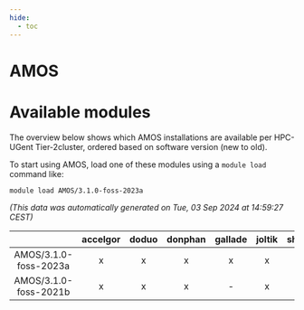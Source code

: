 ```yaml
---
hide:
  - toc
---
```


AMOS
====

# Available modules


The overview below shows which AMOS installations are available per HPC-UGent Tier-2cluster, ordered based on software version (new to old).

To start using AMOS, load one of these modules using a `module load` command like:

```shell
module load AMOS/3.1.0-foss-2023a
```

*(This data was automatically generated on Tue, 03 Sep 2024 at 14:59:27 CEST)*  

| |accelgor|doduo|donphan|gallade|joltik|shinx|skitty|
| :---: | :---: | :---: | :---: | :---: | :---: | :---: | :---: |
|AMOS/3.1.0-foss-2023a|x|x|x|x|x|x|x|
|AMOS/3.1.0-foss-2021b|x|x|x|-|x|-|x|
